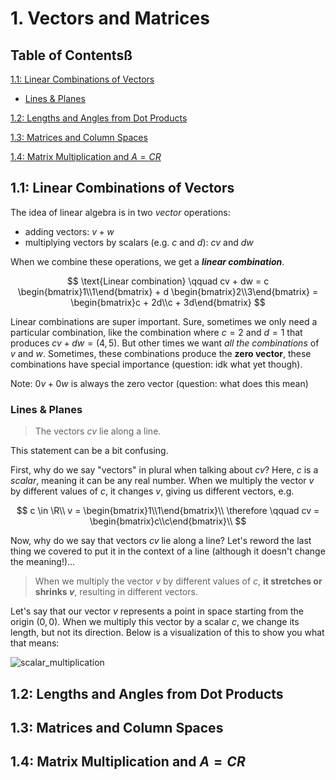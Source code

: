 # 1. Vectors and Matrices

## Table of Contentsß

[1.1: Linear Combinations of Vectors](#11-linear-combinations-of-vectors)

- [Lines & Planes](#lines--planes)

[1.2: Lengths and Angles from Dot Products](#12-lengths-and-angles-from-dot-products)

[1.3: Matrices and Column Spaces](#13-matrices-and-column-spaces)

[1.4: Matrix Multiplication and $A = CR$](#14-matrix-multiplication-and)

## 1.1: Linear Combinations of Vectors

The idea of linear algebra is in two _vector_ operations:

- adding vectors: $v + w$
- multiplying vectors by scalars (e.g. $c$ and $d$): $cv$ and $dw$

When we combine these operations, we get a **_linear combination_**.

$$
\text{Linear combination} \qquad cv + dw = c \begin{bmatrix}1\\1\end{bmatrix} + d \begin{bmatrix}2\\3\end{bmatrix} = \begin{bmatrix}c + 2d\\c + 3d\end{bmatrix}
$$

Linear combinations are super important. Sure, sometimes we only need a particular combination, like the combination where $c = 2$ and $d = 1$ that produces $cv + dw = (4,5)$. But other times we want _all the combinations_ of $v$ and $w$. Sometimes, these combinations produce the **zero vector**, these combinations have special importance (question: idk what yet though).

Note: $0v + 0w$ is always the zero vector (question: what does this mean)

### Lines & Planes

> The vectors $cv$ lie along a line.

This statement can be a bit confusing.

First, why do we say "vectors" in plural when talking about $cv$? Here, $c$ is a _scalar_, meaning it can be any real number. When we multiply the vector $v$ by different values of $c$, it changes $v$, giving us different vectors, e.g.

$$
c \in \R\\
v = \begin{bmatrix}1\\1\end{bmatrix}\\
\therefore \qquad cv = \begin{bmatrix}c\\c\end{bmatrix}\\
$$

Now, why do we say that vectors $cv$ lie along a line? Let's reword the last thing we covered to put it in the context of a line (although it doesn't change the meaning!)...

> When we multiply the vector $v$ by different values of $c$, **it stretches or shrinks $v$**, resulting in different vectors.

Let's say that our vector $v$ represents a point in space starting from the origin $(0,0)$. When we multiply this vector by a scalar $c$, we change its length, but not its direction. Below is a visualization of this to show you what that means:

![scalar_multiplication](https://github.com/user-attachments/assets/e38ede71-b5e7-4fb1-b960-c69c6a076928)

## 1.2: Lengths and Angles from Dot Products

## 1.3: Matrices and Column Spaces

## 1.4: Matrix Multiplication and $A = CR$
